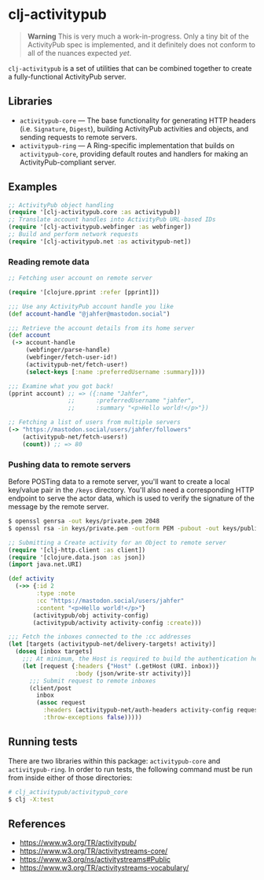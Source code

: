 # clj-activitypub

> **Warning**
> This is very much a work-in-progress. Only a tiny bit of the ActivityPub spec is implemented, and it definitely does not conform to all of the nuances expected _yet_.

`clj-activitypub` is a set of utilities that can be combined together to create a fully-functional ActivityPub server.

## Libraries
- `activitypub-core` — The base functionality for generating HTTP headers (i.e. `Signature`, `Digest`), building ActivityPub activities and objects, and sending requests to remote servers.
- `activitypub-ring` — A Ring-specific implementation that builds on `activitypub-core`, providing default routes and handlers for making an ActivityPub-compliant server.

## Examples

```clj
;; ActivityPub object handling
(require '[clj-activitypub.core :as activitypub])
;; Translate account handles into ActivityPub URL-based IDs
(require '[clj-activitypub.webfinger :as webfinger])
;; Build and perform network requests
(require '[clj-activitypub.net :as activitypub-net])
```

### Reading remote data

```clj
;; Fetching user account on remote server

(require '[clojure.pprint :refer [pprint]])

;;; Use any ActivityPub account handle you like
(def account-handle "@jahfer@mastodon.social")

;;; Retrieve the account details from its home server
(def account
 (-> account-handle
     (webfinger/parse-handle)
     (webfinger/fetch-user-id!)
     (activitypub-net/fetch-user!)
     (select-keys [:name :preferredUsername :summary])))

;;; Examine what you got back!
(pprint account) ;; => ({:name "Jahfer",
                 ;;      :preferredUsername "jahfer",
                 ;;      :summary "<p>Hello world!</p>"})
```

```clj
;; Fetching a list of users from multiple servers
(-> "https://mastodon.social/users/jahfer/followers"
    (activitypub-net/fetch-users!)
    (count)) ;; => 80
```

### Pushing data to remote servers

Before POSTing data to a remote server, you'll want to create a local key/value pair in the `/keys` directory. You'll also need a corresponding HTTP endpoint to serve the actor data, which is used to verify the signature of the message by the remote server.

```bash
$ openssl genrsa -out keys/private.pem 2048
$ openssl rsa -in keys/private.pem -outform PEM -pubout -out keys/public.pem
```

```clj
;; Submitting a Create activity for an Object to remote server
(require '[clj-http.client :as client])
(require '[clojure.data.json :as json])
(import java.net.URI)

(def activity
  (->> {:id 2
        :type :note
        :cc "https://mastodon.social/users/jahfer"
        :content "<p>Hello world!</p>"}
       (activitypub/obj activity-config)
       (activitypub/activity activity-config :create)))

;;; Fetch the inboxes connected to the :cc addresses
(let [targets (activitypub-net/delivery-targets! activity)]
  (doseq [inbox targets]
    ;;; At minimum, the Host is required to build the authentication headers
    (let [request {:headers {"Host" (.getHost (URI. inbox))}
                   :body (json/write-str activity)}]
      ;;; Submit request to remote inboxes
      (client/post
        inbox
        (assoc request
          :headers (activitypub-net/auth-headers activity-config request)
          :throw-exceptions false)))))
```

## Running tests

There are two libraries within this package: `activitypub-core` and `activitypub-ring`. In order to run tests, the following command must be run from inside either of those directories:

```bash
# clj_activitypub/activitypub_core
$ clj -X:test
```

## References
- https://www.w3.org/TR/activitypub/
- https://www.w3.org/TR/activitystreams-core/
- https://www.w3.org/ns/activitystreams#Public
- https://www.w3.org/TR/activitystreams-vocabulary/

